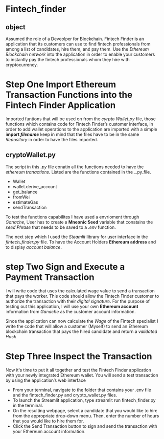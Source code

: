 # Fintech_finder

## object

Assumed the role of a Deveolper for Blockchain. Fintech Finder is an application that its customers can use to find fintech professionals from among a list of candidates, hire them, and pay them. Use the _Ethereum Blockchain network_ into the application in order to enable your customers to instantly pay the fintech professionals whom they hire with cryptocurrency.

# Step One Import Ethereum Transaction Functions into the Fintech Finder Application

Imported funtions that will be used on from the _cyrpto Wallet.py_ file, those functions which contains code for Fintech Finder’s customer interface, in order to add wallet operations to the application are imported with a simple **import _filename_** keep in mind that the files have to be in the same _Repository_ in order to have the files imported.

## cryptoWallet.py

The script in this _.py_ file conatin all the functions needed to have the _ethereum tranactions_. Listed are the functions contained in the _.py_file.

- Wallet
- wallet.derive_account
- get_balance
- fromWei
- estimateGas
- sendTransaction

To test the functions capabilites I have used a envrioment through _Ganache_, User has to create a **Mneonic Seed** variable that conatains the _seed Phrase_ that needs to be saved to a _.env_ function.

The next step which I used the _Steamlit_ library for user interface in the _fintech_finder.py_ file. To have the Account Holders **Ethereum address** and to display _account balance_.

# step Two Sign and Execute a Payment Transaction

I will write code that uses the calculated wage value to send a transaction that pays the worker. This code should allow the Fintech Finder customer to authorize the transaction with their _digital signature_. For the purpose of testing out this application, I will use your own **Ethereum account** information from _Ganache_  as the customer account information.

Since the application can now calculate the _Wage_ of the Fintech specialist I write the code that will allow a customer (Myself) to send an Ethereum blockchain transaction that pays the hired candidate and return a _validated Hash_.

# Step Three Inspect the Transaction

Now it's time to put it all together and test the Fintech Finder application with your newly integrated Ethereum wallet. You will send a test transaction by using the application’s web interface

- From your terminal, navigate to the folder that contains your .env file and the fintech_finder.py and crypto_wallet.py files.
- To launch the Streamlit application, type streamlit run fintech_finder.py in the terminal.
- On the resulting webpage, select a candidate that you would like to hire from the appropriate drop-down menu. Then, enter the number of hours that you would like to hire them for.
- Click the Send Transaction button to sign and send the transaction with your Ethereum account information.
